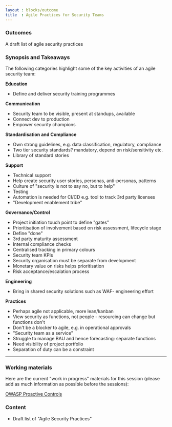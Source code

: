 ```yaml
---
layout : blocks/outcome
title  : Agile Practices for Security Teams
---
```


### Outcomes

A draft list of agile security practices

### Synopsis and Takeaways

The following categories highlight some of the key activities of an agile security team:

**Education**

- Define and deliver security training programmes

**Communication** 

- Security team to be visible, present at standups, available
- Connect dev to production
- Empower security champions

**Standardisation and Compliance**

- Own strong guidelines, e.g. data classification, regulatory, compliance
- Two tier security standards? mandatory, depend on risk/sensitivity etc.
- Library of standard stories

**Support**

- Technical support
- Help create security user stories, personas, anti-personas, patterns
- Culture of "security is not to say no, but to help"
- Testing
- Automation is needed for CI/CD e.g. tool to track 3rd party licenses
- "Development enablement tribe"

**Governance/Control**

- Project initiation touch point to define "gates"
- Prioritisation of involvement based on risk assessment, lifecycle stage
- Define "done"
- 3rd party maturity assessment 
- Internal compliance checks
- Centralised tracking in primary colours
- Security team KPIs
- Security organisation must be separate from development
- Monetary value on risks helps prioritisation
- Risk acceptance/escalation process

**Engineering**

- Bring in shared security solutions such as WAF- engineering effort

**Practices**

- Perhaps agile not applicable, more lean/kanban
- View security as functions, not people - resourcing can change but functions don't
- Don't be a blocker to agile, e.g. in operational approvals
- "Security team as a service"
- Struggle to manage BAU and hence forecasting: separate functions
- Need visibility of project portfolio
- Separation of duty can be a constraint

--- 

### Working materials

Here are the current "work in progress" materials for this session (please add as much information as possible before the sessions):

<a href="https://www.owasp.org/index.php/OWASP_Proactive_Controls#tab=OWASP_Proactive_Controls_2016">OWASP Proactive Controls</a>

### Content

- Draft list of "Agile Security Practices"
